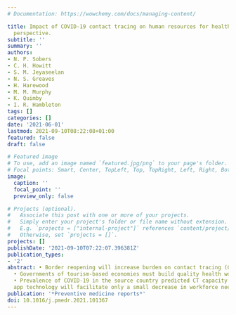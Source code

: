 ```yaml
---
# Documentation: https://wowchemy.com/docs/managing-content/

title: Impact of COVID-19 contact tracing on human resources for health - A Caribbean
  perspective.
subtitle: ''
summary: ''
authors:
- N. P. Sobers
- C. H. Howitt
- S. M. Jeyaseelan
- N. S. Greaves
- H. Harewood
- M. M. Murphy
- K. Quimby
- I. R. Hambleton
tags: []
categories: []
date: '2021-06-01'
lastmod: 2021-09-10T08:22:08+01:00
featured: false
draft: false

# Featured image
# To use, add an image named `featured.jpg/png` to your page's folder.
# Focal points: Smart, Center, TopLeft, Top, TopRight, Left, Right, BottomLeft, Bottom, BottomRight.
image:
  caption: ''
  focal_point: ''
  preview_only: false

# Projects (optional).
#   Associate this post with one or more of your projects.
#   Simply enter your project's folder or file name without extension.
#   E.g. `projects = ["internal-project"]` references `content/project/deep-learning/index.md`.
#   Otherwise, set `projects = []`.
projects: []
publishDate: '2021-09-10T07:22:07.396381Z'
publication_types:
- '2'
abstract: • Border reopening will increase burden on contact tracing (CT) resources.
  • Governments of tourism-based economies must build quality health workforce capacity.
  • Prevalence of COVID-19 in the source country predicted CT capacity needed. • Mobile
  app technology will facilitate only a small decrease in workforce needs.
publication: '*Preventive medicine reports*'
doi: 10.1016/j.pmedr.2021.101367
---
```


